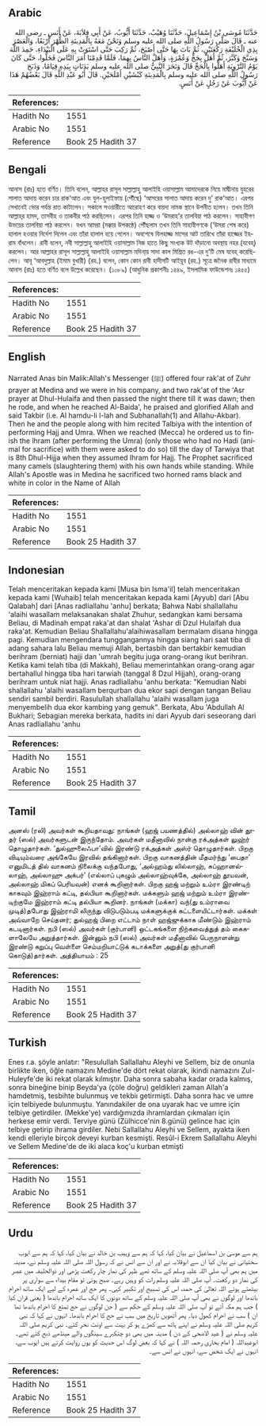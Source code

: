 ## Arabic


<div dir="rtl" lang="ar" style={{fontSize:'larger',backgroundColor:'#f8f9fa',padding:20}}>
حَدَّثَنَا مُوسَى بْنُ إِسْمَاعِيلَ، حَدَّثَنَا وُهَيْبٌ، حَدَّثَنَا أَيُّوبُ، عَنْ أَبِي قِلاَبَةَ، عَنْ أَنَسٍ ـ رضى الله عنه ـ قَالَ صَلَّى رَسُولُ اللَّهِ صلى الله عليه وسلم وَنَحْنُ مَعَهُ بِالْمَدِينَةِ الظُّهْرَ أَرْبَعًا، وَالْعَصْرَ بِذِي الْحُلَيْفَةِ رَكْعَتَيْنِ، ثُمَّ بَاتَ بِهَا حَتَّى أَصْبَحَ، ثُمَّ رَكِبَ حَتَّى اسْتَوَتْ بِهِ عَلَى الْبَيْدَاءِ، حَمِدَ اللَّهَ وَسَبَّحَ وَكَبَّرَ، ثُمَّ أَهَلَّ بِحَجٍّ وَعُمْرَةٍ، وَأَهَلَّ النَّاسُ بِهِمَا، فَلَمَّا قَدِمْنَا أَمَرَ النَّاسَ فَحَلُّوا، حَتَّى كَانَ يَوْمُ التَّرْوِيَةِ أَهَلُّوا بِالْحَجِّ قَالَ وَنَحَرَ النَّبِيُّ صلى الله عليه وسلم بَدَنَاتٍ بِيَدِهِ قِيَامًا، وَذَبَحَ رَسُولُ اللَّهِ صلى الله عليه وسلم بِالْمَدِينَةِ كَبْشَيْنِ أَمْلَحَيْنِ‏.‏ قَالَ أَبُو عَبْدِ اللَّهِ قَالَ بَعْضُهُمْ هَذَا عَنْ أَيُّوبَ عَنْ رَجُلٍ عَنْ أَنَسٍ‏.‏
</div>
<div style={{backgroundColor:'#f8f9fa',padding:20, marginBottom: 10}}><table> <thead> <tr> <th>References:</th> <th></th> </tr> </thead> <tbody><tr><td>Hadith No</td><td>1551</td></tr><tr><td>Arabic No</td><td>1551</td></tr><tr><td>Reference</td><td>Book 25 Hadith 37</td></tr></tbody></table></div>

## Bengali


<div dir="ltr" lang="bn" style={{fontSize:'larger',backgroundColor:'#f8f9fa',padding:20}}>
আনাস (রাঃ) হতে বর্ণিত। তিনি বলেন, আল্লাহর রাসূল সাল্লাল্লাহু আলাইহি ওয়াসাল্লাম আমাদেরকে নিয়ে মাদ্বীনায় যুহরের সালাত আদায় করেন চার রাক‘আত এবং যুল-হুলাইফায় (পৌঁছে) ‘আসরের সালাত আদায় করেন দু’ রাক‘আত। এরপর সেখানেই ভোর পর্যন্ত রাত কাটালেন। সকালে সওয়ারীতে আরোহণ করে বায়দা নামক স্থানে উপনীত হলেন। তখন তিনি আল্লাহ্‌র হামদ, তাসবীহ ও তাকবীর পাঠ করছিলেন। এরপর তিনি হাজ্জ ও ‘উমরাহ’র তালবিয়া পাঠ করলেন। সাহাবীগণ উভয়ের তালবিয়া পাঠ করলেন। যখন আমরা (মক্কার উপকন্ঠে) পৌঁছলাম তখন তিনি সাহাবীগণকে (‘উমরা শেষ করে) হালাল হওয়ার নির্দেশ দিলেন এবং তাঁরা হালাল হয়ে গেলেন। অবশেষে যিলহাজ্জ মাসের আট তারিখে তাঁরা হাজ্জের ইহরাম বাঁধলেন। রাবী বলেন, নবী সাল্লাল্লাহু আলাইহি ওয়াসাল্লাম নিজ হাতে কিছু সংখ্যক উট দাঁড়ানো অবস্থায় নহর (যবেহ্) করলেন। আর আল্লাহর রাসূল সাল্লাল্লাহু আলাইহি ওয়াসাল্লাম মদিনা্য় সাদা কাল মিশ্রিত রঙ-এর দু’টি মেষ যবেহ্ করেছিলেন। আবূ ‘আবদুল্লাহ (ইমাম বুখারী) (রহ.) বলেন, কোন কোন রাবী হাদীসটি আইয়ূব (রহ.) সূত্রে জনৈক রাবীর মাধ্যমে আনাস (রাঃ) হতে বর্ণিত বলে উল্লেখ করেছেন। (১০৮৯) (আধুনিক প্রকাশনীঃ ১৪৪৯, ইসলামিক ফাউন্ডেশনঃ ১৪৫৫)
</div>
<div style={{backgroundColor:'#f8f9fa',padding:20, marginBottom: 10}}><table> <thead> <tr> <th>References:</th> <th></th> </tr> </thead> <tbody><tr><td>Hadith No</td><td>1551</td></tr><tr><td>Arabic No</td><td>1551</td></tr><tr><td>Reference</td><td>Book 25 Hadith 37</td></tr></tbody></table></div>

## English


<div dir="ltr" lang="en" style={{fontSize:'larger',backgroundColor:'#f8f9fa',padding:20}}>
Narrated Anas bin Malik:Allah's Messenger (ﷺ) offered four rak'at of Zuhr prayer at Medina and we were in his company, and two rak'at of the 'Asr prayer at Dhul-Hulaifa and then passed the night there till it was dawn; then he rode, and when he reached Al-Baida', he praised and glorified Allah and said Takbir (i.e. Al hamdu-li l-lah and Subhanallah(1) and Allahu-Akbar). Then he and the people along with him recited Talbiya with the intention of performing Hajj and Umra. When we reached (Mecca) he ordered us to finish the lhram (after performing the Umra) (only those who had no Hadi (animal for sacrifice) with them were asked to do so) till the day of Tarwiya that is 8th Dhul-Hijja when they assumed Ihram for Hajj. The Prophet sacrificed many camels (slaughtering them) with his own hands while standing. While Allah's Apostle was in Medina he sacrificed two horned rams black and white in color in the Name of Allah
</div>
<div style={{backgroundColor:'#f8f9fa',padding:20, marginBottom: 10}}><table> <thead> <tr> <th>References:</th> <th></th> </tr> </thead> <tbody><tr><td>Hadith No</td><td>1551</td></tr><tr><td>Arabic No</td><td>1551</td></tr><tr><td>Reference</td><td>Book 25 Hadith 37</td></tr></tbody></table></div>

## Indonesian


<div dir="ltr" lang="id" style={{fontSize:'larger',backgroundColor:'#f8f9fa',padding:20}}>
Telah menceritakan kepada kami [Musa bin Isma'il] telah menceritakan kepada kami [Wuhaib] telah menceritakan kepada kami [Ayyub] dari [Abu Qalabah] dari [Anas radliallahu 'anhu] berkata; Bahwa Nabi shallallahu 'alaihi wasallam melaksanakan shalat Zhuhur, sedangkan kami bersama Beliau, di Madinah empat raka'at dan shalat 'Ashar di Dzul Hulaifah dua raka'at. Kemudian Beliau Shallallahu'alaihiwasallam bermalam disana hingga pagi. Kemudian mengendara tunggangannya hingga siang hari saat tiba di adang sahara lalu Beliau memuji Allah, bertasbih dan bertakbir kemudian berihram (berniat) hajji dan 'umrah begitu juga orang-orang ikut berihran. Ketika kami telah tiba (di Makkah), Beliau memerintahkan orang-orang agar bertahallul hingga tiba hari tarwiah (tanggal 8 Dzul Hijjah), orang-orang berihram untuk niat hajji. Anas radliallahu 'anhu berkata: "Kemudian Nabi shallallahu 'alaihi wasallam berqurban dua ekor sapi dengan tangan Beliau sendiri sambil berdiri. Rasulullah shallallahu 'alaihi wasallam juga menyembelih dua ekor kambing yang gemuk". Berkata, Abu 'Abdullah Al Bukhari; Sebagian mereka berkata, hadits ini dari Ayyub dari seseorang dari Anas radliallahu 'anhu
</div>
<div style={{backgroundColor:'#f8f9fa',padding:20, marginBottom: 10}}><table> <thead> <tr> <th>References:</th> <th></th> </tr> </thead> <tbody><tr><td>Hadith No</td><td>1551</td></tr><tr><td>Arabic No</td><td>1551</td></tr><tr><td>Reference</td><td>Book 25 Hadith 37</td></tr></tbody></table></div>

## Tamil


<div dir="ltr" lang="ta" style={{fontSize:'larger',backgroundColor:'#f8f9fa',padding:20}}>
அனஸ் (ரலி) அவர்கள் கூறியதாவது: நாங்கள் (ஹஜ் பயணத்தில்) அல்லாஹ் வின் தூதர் (ஸல்) அவர்களுடன் இருந்தோம். அவர்கள் மதீனாவில் நான்கு ரக்அத்கள் லுஹ்ர் தொழுதார்கள். ‘துல்ஹுலைஃபா’வில் இரண்டு ரக்அத்கள் அஸ்ர் தொழுதார்கள். பிறகு விடியும்வரை அங்கேயே இரவில் தங்கினார்கள். பிறகு வாகனத்தின் மீதமர்ந்து ‘பைதா’ எனுமிடத் தில் வாகனம் நிலைக்கு வந்தபோது, ‘அல்ஹம்து லில்லாஹ், சுப்ஹானல்லாஹ், அல்லாஹு அக்பர்’ (எல்லாப் புகழும் அல்லாஹ்வுக்கே, அல்லாஹ் தூயவன், அல்லாஹ் மிகப் பெரியவன்) எனக் கூறினார்கள். பிறகு ஹஜ் மற்றும் உம்ரா இரண்டிற் காகவும் இஹ்ராம் கட்டி, தல்பியா கூறினார்கள். மக்களும் ஹஜ் மற்றும் உம்ரா இரண்டிற்குமே இஹ்ராம் கட்டி தல்பியா கூறினர். நாங்கள் (மக்கா) வந்(து உம்ராவை முடித்)தபோது இஹ்ராமி லிருந்து விடுபடும்படி மக்களுக்குக் கட்டளையிட்டார்கள். மக்கள் அவ்வாறே செய்தனர்; துல்ஹஜ் பிறை எட்டாம் நாள் ஹஜ்ஜுக்காக மீண்டும் இஹ்ராம் கடடினார்கள். நபி (ஸல்) அவர்கள் (குர்பானி) ஒட்டகங்களை நிற்கவைத்துத் தம் கைகளாலேயே அறுத்தார்கள். இன்னும் நபி (ஸல்) அவர்கள் மதீனாவில் பெருநாளன்று இரண்டு கறுப்பு வெள்ளை செம்மறியாட்டுக் கடாக்களை அறுத்(து குர்பானி கொடுத்)தார்கள். அத்தியாயம் : 25
</div>
<div style={{backgroundColor:'#f8f9fa',padding:20, marginBottom: 10}}><table> <thead> <tr> <th>References:</th> <th></th> </tr> </thead> <tbody><tr><td>Hadith No</td><td>1551</td></tr><tr><td>Arabic No</td><td>1551</td></tr><tr><td>Reference</td><td>Book 25 Hadith 37</td></tr></tbody></table></div>

## Turkish


<div dir="ltr" lang="tr" style={{fontSize:'larger',backgroundColor:'#f8f9fa',padding:20}}>
Enes r.a. şöyle anlatır: "Resulullah Sallallahu Aleyhi ve Sellem, biz de onunla birlikte iken, öğle namazını Medine'de dört rekat olarak, ikindi namazını Zul-Huleyfe'de iki rekat olarak kılmıştır. Daha sonra sabaha kadar orada kalmış, sonra bineğine binip Beyda'ya (çöle doğru) geldikleri zaman Allah'a hamdetmiş, tesbihte bulunmuş ve tekbiı getirmişti. Daha sonra hac ve umre için telbiyede bulunmuştu. Yanındakiler de ona uyarak hac ve umre için telbiye getirdiler. (Mekke'ye) vardığımızda ihramlardan çıkmaları için herkese emir verdi. Terviye günü (Zülhicce'nin 8.günü) gelince hac için telbiye getirip ihrama girdiler. Nebi Sallallahu Aleyhi ve Sellem, ayakta iken kendi elleriyle birçok deveyi kurban kesmişti. Resûl-i Ekrem Sallallahu Aleyhi ve Sellem Medine'de de iki alaca koç'u kurban etmişti
</div>
<div style={{backgroundColor:'#f8f9fa',padding:20, marginBottom: 10}}><table> <thead> <tr> <th>References:</th> <th></th> </tr> </thead> <tbody><tr><td>Hadith No</td><td>1551</td></tr><tr><td>Arabic No</td><td>1551</td></tr><tr><td>Reference</td><td>Book 25 Hadith 37</td></tr></tbody></table></div>

## Urdu


<div dir="rtl" lang="ur" style={{fontSize:'larger',backgroundColor:'#f8f9fa',padding:20}}>
ہم سے موسیٰ بن اسماعیل نے بیان کیا، کہا کہ ہم سے وہیب بن خالد نے بیان کیا، کہا کہ ہم سے ایوب سختیانی نے بیان کیا ان سے ابوقلابہ نے اور ان سے انس نے کہ رسول اللہ صلی اللہ علیہ وسلم نے، مدینہ میں ہم بھی آپ صلی اللہ علیہ وسلم کے ساتھ تھے ظہر کی نماز چار رکعت پڑھی اور ذوالحلیفہ میں عصر کی نماز دو رکعت۔ آپ صلی اللہ علیہ وسلم رات کو وہیں رہے۔ صبح ہوئی تو مقام بیداء سے سواری پر بیٹھتے ہوئے اللہ تعالیٰ کی حمد، اس کی تسبیح اور تکبیر کہی۔ پھر حج اور عمرہ کے لیے ایک ساتھ احرام باندھا اور لوگوں نے بھی آپ صلی اللہ علیہ وسلم کے ساتھ دونوں کا ایک ساتھ احرام باندھا ( یعنی قران کیا ) جب ہم مکہ آئے تو آپ صلی اللہ علیہ وسلم کے حکم سے ( جن لوگوں نے حج تمتع کا احرام باندھا تھا ان ) سب نے احرام کھول دیا۔ پھر آٹھویں تاریخ میں سب نے حج کا احرام باندھا۔ انہوں نے کہا کہ نبی کریم صلی اللہ علیہ وسلم نے اپنے ہاتھ سے کھڑے ہو کر بہت سے اونٹ نحر کئے۔ نبی کریم صلی اللہ علیہ وسلم نے ( عید الاضحی کے دن ) مدینہ میں بھی دو چتکبرے سینگوں والے مینڈھے ذبح کئے تھے۔ ابوعبداللہ ( امام بخاری رحمہ اللہ ) نے کہا کہ بعض لوگ اس حدیث کو یوں روایت کرتے ہیں ایوب سے، انہوں نے ایک شخص سے، انہوں نے انس سے۔
</div>
<div style={{backgroundColor:'#f8f9fa',padding:20, marginBottom: 10}}><table> <thead> <tr> <th>References:</th> <th></th> </tr> </thead> <tbody><tr><td>Hadith No</td><td>1551</td></tr><tr><td>Arabic No</td><td>1551</td></tr><tr><td>Reference</td><td>Book 25 Hadith 37</td></tr></tbody></table></div>